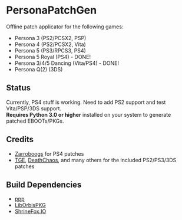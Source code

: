 # PersonaPatchGen
Offline patch applicator for the following games:
- Persona 3 (PS2/PCSX2, PSP)
- Persona 4 (PS2/PCSX2, Vita)
- Persona 5 (PS3/RPCS3, PS4)
- Persona 5 Royal (PS4) - DONE!
- Persona 3/4/5 Dancing (Vita/PS4) - DONE!
- Persona Q(2) (3DS)

## Status
Currently, PS4 stuff is working. Need to add PS2 support and test Vita/PSP/3DS support.  
**Requires Python 3.0 or higher** installed on your system to generate patched EBOOTs/PKGs.

## Credits
- [Zarroboogs](https://github.com/zarroboogs) for PS4 patches
- [TGE](https://github.com/tge-was-taken), [DeathChaos](https://github.com/DeathChaos25), and many others for the included PS2/PS3/3DS patches

## Build Dependencies
- [ppp](https://github.com/zarroboogs/ppp)
- [LibOrbisPKG](https://github.com/maxton/LibOrbisPkg)  
- [ShrineFox.IO](https://github.com/ShrineFox/ShrineFox.IO)
